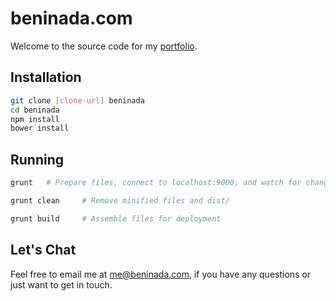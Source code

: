 beninada.com
==========
Welcome to the source code for my [portfolio](http://beninada.com).

Installation
---------

```sh
git clone [clone-url] beninada
cd beninada
npm install
bower install
```

Running
-------
```sh
grunt   # Prepare files, connect to localhost:9000, and watch for changes
```

```sh
grunt clean     # Remove minified files and dist/
```

```sh
grunt build     # Assemble files for deployment
```

Let's Chat
--------
Feel free to email me at [me@beninada.com](mailto:me@beninada.com), if you have any questions or just want to get in touch.
